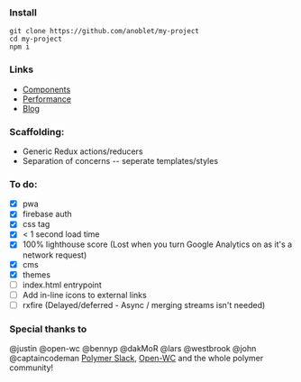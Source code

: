 ### Install

```
git clone https://github.com/anoblet/my-project
cd my-project
npm i
```

### Links

- [Components](https://my-project-75792.firebaseapp.com/components)
- [Performance](https://my-project-75792.firebaseapp.com/performance)
- [Blog](https://my-project-75792.firebaseapp.com/blog)

### Scaffolding:

- Generic Redux actions/reducers
- Separation of concerns -- seperate templates/styles

### To do:

- [x] pwa
- [x] firebase auth
- [x] css tag
- [x] < 1 second load time
- [x] 100% lighthouse score (Lost when you turn Google Analytics on as it's a network request)
- [x] cms
- [x] themes
- [ ] index.html entrypoint
- [ ] Add in-line icons to external links
- [ ] rxfire (Delayed/deferred - Async / merging streams isn't needed)

### Special thanks to

@justin @open-wc @bennyp @dakMoR @lars @westbrook @john @captaincodeman  [Polymer Slack](https://polymer.slack.com/messages/general/), [Open-WC](https://open-wc.org) and the whole polymer community!
